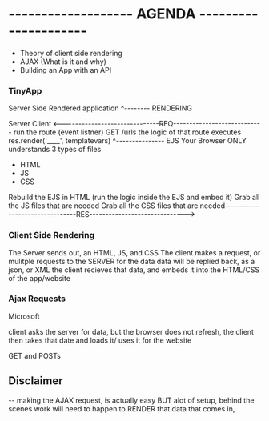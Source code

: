 # ------------------- AGENDA ---------------------

- Theory of client side rendering
- AJAX (What is it and why)
- Building an App with an API 


### TinyApp

Server Side Rendered application
^-------- RENDERING

Server                                                      Client
  <------------------------------REQ----------------------------
  run the route (event listner)
  GET /urls
  the logic of that route executes
  res.render('____', templatevars)
  ^--------------- EJS
  Your Browser ONLY understands 3 types of files
  - HTML
  - JS
  - CSS

Rebuild the EJS in HTML (run the logic inside the EJS and embed it)
Grab all the JS files that are needed 
Grab all the CSS files that are needed
-------------------------------RES------------------------------>


### Client Side Rendering 

The Server sends out, an HTML, JS, and CSS
The client makes a request, or mulitple requests to the SERVER for the data
data will be replied back, as a json, or XML
the client recieves that data, and embeds it into the HTML/CSS of the app/website

### Ajax Requests

Microsoft 

client asks the server for data, but the browser does not refresh, 
the client then takes that date and loads it/ uses it for the website

GET and POSTs

## Disclaimer

-- making the AJAX request, is actually easy
BUT alot of setup, behind the scenes work will need to happen to RENDER that data 
that comes in, 